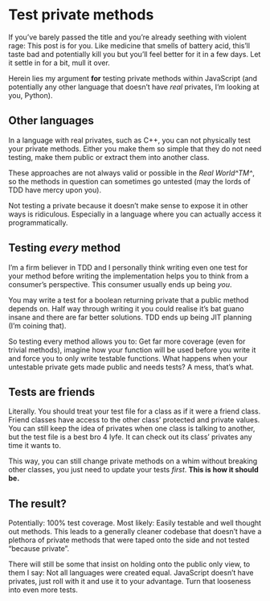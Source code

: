 # Test private methods

If you’ve barely passed the title and you’re already seething with violent rage: This post is for you. Like medicine that smells of battery acid, this’ll taste bad and potentially kill you but you’ll feel better for it in a few days. Let it settle in for a bit, mull it over.

Herein lies my argument **for** testing private methods within JavaScript (and potentially any other language that doesn’t have _real_ privates, I’m looking at you, Python).

## Other languages

In a language with real privates, such as C++, you can not physically test your private methods. Either you make them so simple that they do not need testing, make them public or extract them into another class.

These approaches are not always valid or possible in the _Real World^TM^_, so the methods in question can sometimes go untested (may the lords of TDD have mercy upon you).

Not testing a private because it doesn’t make sense to expose it in other ways is ridiculous. Especially in a language where you can actually access it programmatically.

## Testing _every_ method

I’m a firm believer in TDD and I personally think writing even one test for your method before writing the implementation helps you to think from a consumer’s perspective. This consumer usually ends up being _you_.

You may write a test for a boolean returning private that a public method depends on. Half way through writing it you could realise it’s bat guano insane and there are far better solutions. TDD ends up being JIT planning (I’m coining that).

So testing every method allows you to: Get far more coverage (even for trivial methods), imagine how your function will be used before you write it and force you to only write testable functions. What happens when your untestable private gets made public and needs tests? A mess, that’s what.

## Tests are friends

Literally. You should treat your test file for a class as if it were a friend class. Friend classes have access to the other class’ protected and private values. You can still keep the idea of privates when one class is talking to another, but the test file is a best bro 4 lyfe. It can check out its class’ privates any time it wants to.

This way, you can still change private methods on a whim without breaking other classes, you just need to update your tests _first_. **This is how it should be.**

## The result?

Potentially: 100% test coverage. Most likely: Easily testable and well thought out methods. This leads to a generally cleaner codebase that doesn’t have a plethora of private methods that were taped onto the side and not tested “because private”.

There will still be some that insist on holding onto the public only view, to them I say: Not all languages were created equal. JavaScript doesn’t have privates, just roll with it and use it to your advantage. Turn that looseness into even more tests.
